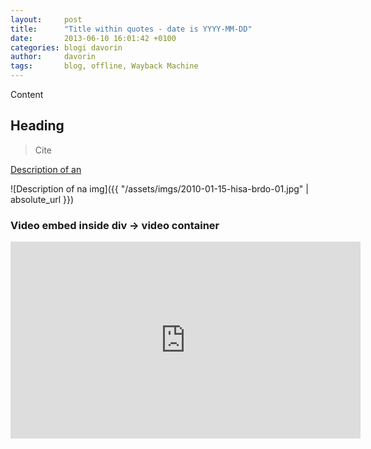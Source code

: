 ```yaml
---
layout:     post
title:      "Title within quotes - date is YYYY-MM-DD"
date:       2013-06-10 16:01:42 +0100
categories: blogi davorin
author:		davorin
tags:		blog, offline, Wayback Machine
---
```


Content

## Heading

> Cite

[Description of an](http://url.com)

![Description of na img]({{ "/assets/imgs/2010-01-15-hisa-brdo-01.jpg" | absolute_url }})

### Video embed inside div -> video container
<div class="video-container">
	<iframe width="560" height="315" src="https://www.youtube.com/embed/IyjL0yDwGrU" frameborder="0" allow="autoplay; encrypted-media" allowfullscreen></iframe>
</div>
